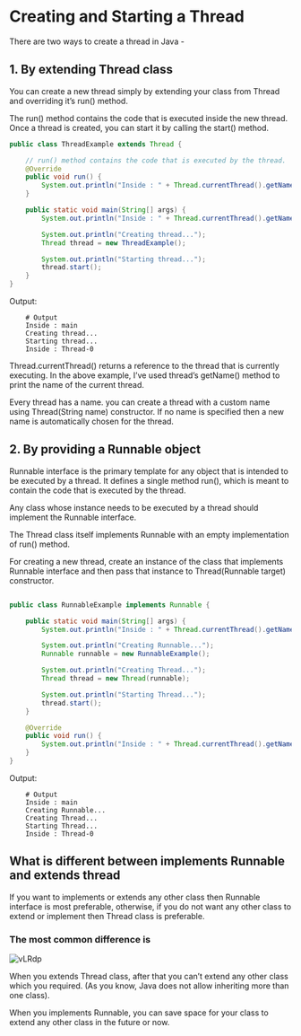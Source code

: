 # Creating and Starting a Thread

There are two ways to create a thread in Java -

## 1. By extending Thread class

You can create a new thread simply by extending your class from Thread and overriding it’s run() method.

The run() method contains the code that is executed inside the new thread. Once a thread is created, you can start it by calling the start() method.

``` java
public class ThreadExample extends Thread {

    // run() method contains the code that is executed by the thread.
    @Override
    public void run() {
        System.out.println("Inside : " + Thread.currentThread().getName());
    }

    public static void main(String[] args) {
        System.out.println("Inside : " + Thread.currentThread().getName());

        System.out.println("Creating thread...");
        Thread thread = new ThreadExample();

        System.out.println("Starting thread...");
        thread.start();
    }
}
```

Output:

```
    # Output
    Inside : main
    Creating thread...
    Starting thread...
    Inside : Thread-0
```

Thread.currentThread() returns a reference to the thread that is currently executing. In the above example, I’ve used thread’s getName() method to print the name of the current thread.

Every thread has a name. you can create a thread with a custom name using Thread(String name) constructor. If no name is specified then a new name is automatically chosen for the thread.

## 2. By providing a Runnable object

Runnable interface is the primary template for any object that is intended to be executed by a thread. It defines a single method run(), which is meant to contain the code that is executed by the thread.

Any class whose instance needs to be executed by a thread should implement the Runnable interface.

The Thread class itself implements Runnable with an empty implementation of run() method.

For creating a new thread, create an instance of the class that implements Runnable interface and then pass that instance to Thread(Runnable target) constructor.

```java

public class RunnableExample implements Runnable {

    public static void main(String[] args) {
        System.out.println("Inside : " + Thread.currentThread().getName());

        System.out.println("Creating Runnable...");
        Runnable runnable = new RunnableExample();

        System.out.println("Creating Thread...");
        Thread thread = new Thread(runnable);

        System.out.println("Starting Thread...");
        thread.start();
    }

    @Override
    public void run() {
        System.out.println("Inside : " + Thread.currentThread().getName());
    }
}

```

Output:

```
    # Output
    Inside : main
    Creating Runnable...
    Creating Thread...
    Starting Thread...
    Inside : Thread-0
```

## What is different between  implements Runnable and extends thread

If you want to implements or extends any other class then Runnable interface is most preferable, otherwise, if you do not want any other class to extend or implement then Thread class is preferable.

### The most common difference is

![vLRdp](https://github.com/siiine-764/Java-Piscine/assets/80540449/3d21e586-b6a2-4972-88ad-2189401cdadb)

When you extends Thread class, after that you can’t extend any other class which you required. (As you know, Java does not allow inheriting more than one class).

When you implements Runnable, you can save space for your class to extend any other class in the future or now.
